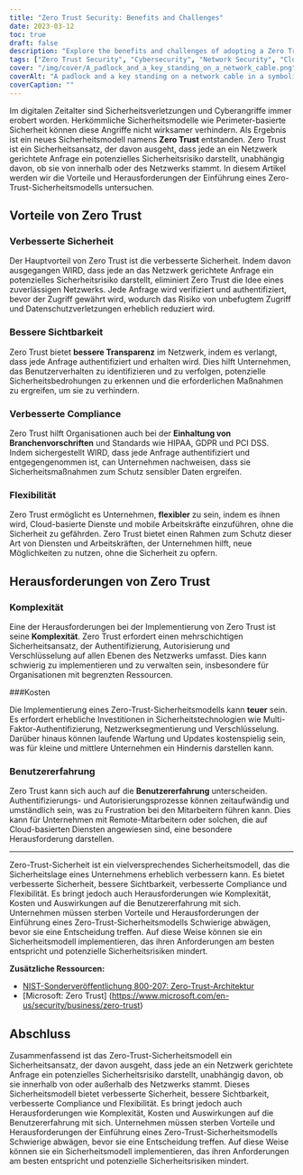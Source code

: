 ```yaml
---
title: "Zero Trust Security: Benefits and Challenges"
date: 2023-03-12
toc: true
draft: false
description: "Explore the benefits and challenges of adopting a Zero Trust security model in today's digital age."
tags: ["Zero Trust Security", "Cybersecurity", "Network Security", "Cloud Security", "Data Protection", "Security Model", "Authentication", "Authorization", "Encryption", "Compliance", "HIPAA", "GDPR", "PCI DSS", "User Experience", "Cost", "Complexity", "Multi-Layered Security", "Visibility", "Flexibility", "Security Breaches"]
cover: "/img/cover/A_padlock_and_a_key_standing_on_a_network_cable.png"
coverAlt: "A padlock and a key standing on a network cable in a symbolic way representing Zero Trust Security."
coverCaption: ""
---
```


 Im digitalen Zeitalter sind Sicherheitsverletzungen und Cyberangriffe immer erobert worden. Herkömmliche Sicherheitsmodelle wie Perimeter-basierte Sicherheit können diese Angriffe nicht wirksamer verhindern. Als Ergebnis ist ein neues Sicherheitsmodell namens **Zero Trust** entstanden. Zero Trust ist ein Sicherheitsansatz, der davon ausgeht, dass jede an ein Netzwerk gerichtete Anfrage ein potenzielles Sicherheitsrisiko darstellt, unabhängig davon, ob sie von innerhalb oder des Netzwerks stammt. In diesem Artikel werden wir die Vorteile und Herausforderungen der Einführung eines Zero-Trust-Sicherheitsmodells untersuchen.  ## Vorteile von Zero Trust  ### Verbesserte Sicherheit  Der Hauptvorteil von Zero Trust ist die verbesserte Sicherheit. Indem davon ausgegangen WIRD, dass jede an das Netzwerk gerichtete Anfrage ein potenzielles Sicherheitsrisiko darstellt, eliminiert Zero Trust die Idee eines zuverlässigen Netzwerks. Jede Anfrage wird verifiziert und authentifiziert, bevor der Zugriff gewährt wird, wodurch das Risiko von unbefugtem Zugriff und Datenschutzverletzungen erheblich reduziert wird.  ### Bessere Sichtbarkeit  Zero Trust bietet **bessere Transparenz** im Netzwerk, indem es verlangt, dass jede Anfrage authentifiziert und erhalten wird. Dies hilft Unternehmen, das Benutzerverhalten zu identifizieren und zu verfolgen, potenzielle Sicherheitsbedrohungen zu erkennen und die erforderlichen Maßnahmen zu ergreifen, um sie zu verhindern.  ### Verbesserte Compliance  Zero Trust hilft Organisationen auch bei der **Einhaltung von Branchenvorschriften** und Standards wie HIPAA, GDPR und PCI DSS. Indem sichergestellt WIRD, dass jede Anfrage authentifiziert und entgegengenommen ist, can Unternehmen nachweisen, dass sie Sicherheitsmaßnahmen zum Schutz sensibler Daten ergreifen.  ### Flexibilität  Zero Trust ermöglicht es Unternehmen, **flexibler** zu sein, indem es ihnen wird, Cloud-basierte Dienste und mobile Arbeitskräfte einzuführen, ohne die Sicherheit zu gefährden. Zero Trust bietet einen Rahmen zum Schutz dieser Art von Diensten und Arbeitskräften, der Unternehmen hilft, neue Möglichkeiten zu nutzen, ohne die Sicherheit zu opfern.  ## Herausforderungen von Zero Trust  ### Komplexität  Eine der Herausforderungen bei der Implementierung von Zero Trust ist seine **Komplexität**. Zero Trust erfordert einen mehrschichtigen Sicherheitsansatz, der Authentifizierung, Autorisierung und Verschlüsselung auf allen Ebenen des Netzwerks umfasst. Dies kann schwierig zu implementieren und zu verwalten sein, insbesondere für Organisationen mit begrenzten Ressourcen.  ###Kosten  Die Implementierung eines Zero-Trust-Sicherheitsmodells kann **teuer** sein. Es erfordert erhebliche Investitionen in Sicherheitstechnologien wie Multi-Faktor-Authentifizierung, Netzwerksegmentierung und Verschlüsselung. Darüber hinaus können laufende Wartung und Updates kostenspielig sein, was für kleine und mittlere Unternehmen ein Hindernis darstellen kann.  ### Benutzererfahrung  Zero Trust kann sich auch auf die **Benutzererfahrung** unterscheiden. Authentifizierungs- und Autorisierungsprozesse können zeitaufwändig und umständlich sein, was zu Frustration bei den Mitarbeitern führen kann. Dies kann für Unternehmen mit Remote-Mitarbeitern oder solchen, die auf Cloud-basierten Diensten angewiesen sind, eine besondere Herausforderung darstellen.  ______  Zero-Trust-Sicherheit ist ein vielversprechendes Sicherheitsmodell, das die Sicherheitslage eines Unternehmens erheblich verbessern kann. Es bietet verbesserte Sicherheit, bessere Sichtbarkeit, verbesserte Compliance und Flexibilität. Es bringt jedoch auch Herausforderungen wie Komplexität, Kosten und Auswirkungen auf die Benutzererfahrung mit sich. Unternehmen müssen sterben Vorteile und Herausforderungen der Einführung eines Zero-Trust-Sicherheitsmodells Schwierige abwägen, bevor sie eine Entscheidung treffen. Auf diese Weise können sie ein Sicherheitsmodell implementieren, das ihren Anforderungen am besten entspricht und potenzielle Sicherheitsrisiken mindert.  **Zusätzliche Ressourcen:** - [NIST-Sonderveröffentlichung 800-207: Zero-Trust-Architektur](https://csrc.nist.gov/publications/detail/sp/800-207/final) - [Microsoft: Zero Trust] (https://www.microsoft.com/en-us/security/business/zero-trust)  ## Abschluss  Zusammenfassend ist das Zero-Trust-Sicherheitsmodell ein Sicherheitsansatz, der davon ausgeht, dass jede an ein Netzwerk gerichtete Anfrage ein potenzielles Sicherheitsrisiko darstellt, unabhängig davon, ob sie innerhalb von oder außerhalb des Netzwerks stammt. Dieses Sicherheitsmodell bietet verbesserte Sicherheit, bessere Sichtbarkeit, verbesserte Compliance und Flexibilität. Es bringt jedoch auch Herausforderungen wie Komplexität, Kosten und Auswirkungen auf die Benutzererfahrung mit sich. Unternehmen müssen sterben Vorteile und Herausforderungen der Einführung eines Zero-Trust-Sicherheitsmodells Schwierige abwägen, bevor sie eine Entscheidung treffen. Auf diese Weise können sie ein Sicherheitsmodell implementieren, das ihren Anforderungen am besten entspricht und potenzielle Sicherheitsrisiken mindert.
